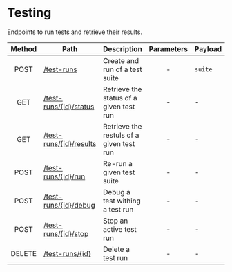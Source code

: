 # Testing

Endpoints to run tests and retrieve their results.

| Method | Path                                         | Description                              | Parameters | Payload |
| :----: | -------------------------------------------- | ---------------------------------------- | :--------: | ------- |
|  POST  | [/test-runs](post.md)                        | Create and run of a test suite           |     -      | `suite` |
|  GET   | [/test-runs/{id}/status](id/status/get.md)   | Retrieve the status of a given test run  |     -      | -       |
|  GET   | [/test-runs/{id}/results](id/results/get.md) | Retrieve the restuls of a given test run |     -      | -       |
|  POST  | [/test-runs/{id}/run](id/run/post.md)        | Re-run a given test suite                |     -      | -       |
|  POST  | [/test-runs/{id}/debug](id/debug/post.md)    | Debug a test withing a test run          |     -      | -       |
|  POST  | [/test-runs/{id}/stop](id/stop/post.md)      | Stop an active test run                  |     -      | -       |
| DELETE | [/test-runs/{id}](id/delete.md)              | Delete a test run                        |     -      | -       |
